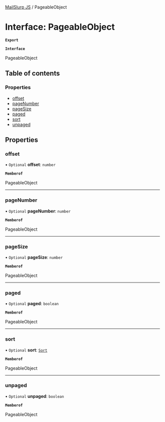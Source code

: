 [MailSlurp JS](../README.md) / PageableObject

# Interface: PageableObject

**`Export`**

**`Interface`**

PageableObject

## Table of contents

### Properties

- [offset](PageableObject.md#offset)
- [pageNumber](PageableObject.md#pagenumber)
- [pageSize](PageableObject.md#pagesize)
- [paged](PageableObject.md#paged)
- [sort](PageableObject.md#sort)
- [unpaged](PageableObject.md#unpaged)

## Properties

### offset

• `Optional` **offset**: `number`

**`Memberof`**

PageableObject

___

### pageNumber

• `Optional` **pageNumber**: `number`

**`Memberof`**

PageableObject

___

### pageSize

• `Optional` **pageSize**: `number`

**`Memberof`**

PageableObject

___

### paged

• `Optional` **paged**: `boolean`

**`Memberof`**

PageableObject

___

### sort

• `Optional` **sort**: [`Sort`](Sort.md)

**`Memberof`**

PageableObject

___

### unpaged

• `Optional` **unpaged**: `boolean`

**`Memberof`**

PageableObject
